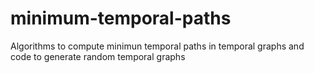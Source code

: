 # minimum-temporal-paths
Algorithms to compute minimun temporal paths in temporal graphs and code to generate random temporal graphs
